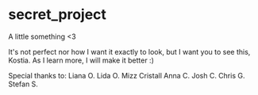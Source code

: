 # secret_project

A little something <3

It's not perfect nor how I want it exactly to look, but I want you to see this, Kostia. As I learn more, I will make it better :)

Special thanks to:
Liana O.
Lida O.
Mizz Cristall
Anna C.
Josh C. 
Chris G.
Stefan S.
